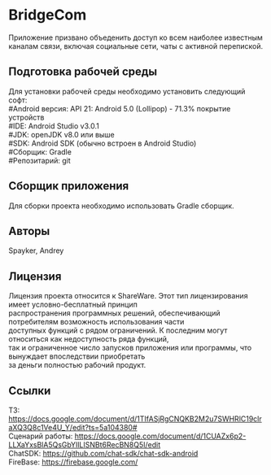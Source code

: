 # BridgeCom

Приложение призвано объеденить доступ ко всем наиболее известным каналам связи, включая 
социальные сети, чаты с активной перепиской.

## Подготовка рабочей среды

Для установки рабочей среды необходимо установить следующий софт:<br />
#Android версия: API 21: Android 5.0 (Lollipop) - 71.3% покрытие устройств<br />
#IDE: Android Studio v3.0.1<br />
#JDK: openJDK v8.0 или выше<br />
#SDK: Android SDK (обычно встроен в Android Studio)<br />
#Сборщик: Gradle<br />
#Репозитарий: git<br />

## Сборщик приложения

Для сборки проекта необходимо использовать Gradle сборщик.

## Авторы
Spayker, Andrey

## Лицензия

Лицензия проекта относится к ShareWare. Этот тип лицензирования имеет условно-бесплатный принцип <br />
распространения программных решений, обеспечивающий потребителям возможность использования части <br />
доступных функций с рядом ограничений. К последним могут относиться как недоступность ряда функций, <br />
так и ограниченное число запусков приложения или программы, что вынуждает впоследствии приобретать <br />
за деньги полностью рабочий продукт.<br />

## Ссылки

ТЗ: https://docs.google.com/document/d/1TIfASjRgCNQKB2M2u7SWHRlC19clraXQ3Q8c1Ve4U_Y/edit?ts=5a104380# <br />
Сценарий работы: https://docs.google.com/document/d/1CUAZx6p2-LLXaYxsBlA5QsGbYIlLISNBt6RecBN8Q5I/edit <br />
ChatSDK: https://github.com/chat-sdk/chat-sdk-android <br />
FireBase: https://firebase.google.com/ <br />
